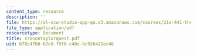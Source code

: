 ```yaml
---
content_type: resource
description: ''
file: https://ol-ocw-studio-app-qa.s3.amazonaws.com/courses/21a-441-the-conquest-of-america-spring-2004/b78c47b6b7e5f9f8c48cbc926421ec46_cronontaylorquest.pdf
file_type: application/pdf
resourcetype: Document
title: cronontaylorquest.pdf
uid: b78c47b6-b7e5-f9f8-c48c-bc926421ec46
---
```

